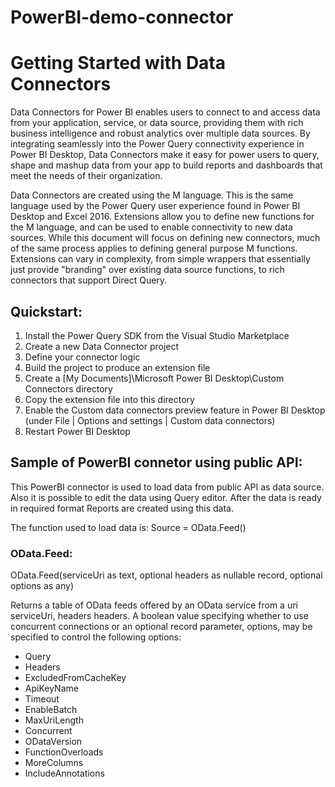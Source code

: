 # PowerBI-demo-connector

# Getting Started with Data Connectors

Data Connectors for Power BI enables users to connect to and access data from your application, service, or data source, providing them with rich business intelligence and robust analytics over multiple data sources. By integrating seamlessly into the Power Query connectivity experience in Power BI Desktop, Data Connectors make it easy for power users to query, shape and mashup data from your app to build reports and dashboards that meet the needs of their organization.

Data Connectors are created using the M language. This is the same language used by the Power Query user experience found in Power BI Desktop and Excel 2016. Extensions allow you to define new functions for the M language, and can be used to enable connectivity to new data sources. While this document will focus on defining new connectors, much of the same process applies to defining general purpose M functions. Extensions can vary in complexity, from simple wrappers that essentially just provide "branding" over existing data source functions, to rich connectors that support Direct Query.

## Quickstart:
1. Install the Power Query SDK from the Visual Studio Marketplace
2. Create a new Data Connector project
3. Define your connector logic
4. Build the project to produce an extension file
5. Create a [My Documents]\Microsoft Power BI Desktop\Custom Connectors directory
6. Copy the extension file into this directory
7. Enable the Custom data connectors preview feature in Power BI Desktop (under File | Options and settings | Custom data connectors)
8. Restart Power BI Desktop

## Sample of PowerBI connetor using public API:
This PowerBI connector is used to load data from public API as data source. Also it is possible to edit the data using Query editor. After the data is ready in required format Reports are created using this data. 

The function used to load data is:
Source = OData.Feed(<URL that points to OData data source>)   

### OData.Feed:

OData.Feed(serviceUri as text, optional headers as nullable record, optional options as any)

Returns a table of OData feeds offered by an OData service from a uri serviceUri, headers headers. A boolean value specifying whether to use concurrent connections or an optional record parameter, options, may be specified to control the following options:
* Query
* Headers
* ExcludedFromCacheKey
* ApiKeyName
* Timeout 
* EnableBatch 
* MaxUriLength 
* Concurrent 
* ODataVersion 
* FunctionOverloads 
* MoreColumns 
* IncludeAnnotations 
